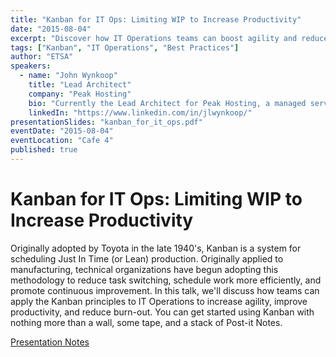 ```yaml
---
title: "Kanban for IT Ops: Limiting WIP to Increase Productivity"
date: "2015-08-04"
excerpt: "Discover how IT Operations teams can boost agility and reduce burnout by applying Kanban principles originally developed by Toyota for lean production."
tags: ["Kanban", "IT Operations", "Best Practices"]
author: "ETSA"
speakers:
  - name: "John Wynkoop"
    title: "Lead Architect"
    company: "Peak Hosting"
    bio: "Currently the Lead Architect for Peak Hosting, a managed service provider for some of the fastest growing companies on the web, John provides technical oversight for the research, development, and improvement of all of Peak's products and services. Over the past 15 years, John has designed systems and networks for government, academia, and private industry, including real-time submarine tracking systems, supercomputers, e-commerce sites, and mobile games.  Having worked with agile methods for almost 10 years, John is passionate about combining development and operations teams to deliver a more responsive IT organization."
    linkedIn: "https://www.linkedin.com/in/jlwynkoop/"
presentationSlides: "kanban_for_it_ops.pdf"
eventDate: "2015-08-04"
eventLocation: "Cafe 4"
published: true
---
```


# Kanban for IT Ops: Limiting WIP to Increase Productivity

Originally adopted by Toyota in the late 1940's, Kanban is a system for scheduling Just In Time (or Lean) production. Originally applied to manufacturing, technical organizations have begun adopting this methodology to reduce task switching, schedule work more efficiently, and promote continuous improvement. In this talk, we'll discuss how teams can apply the Kanban principles to IT Operations to increase agility, improve productivity, and reduce burn-out. You can get started using Kanban with nothing more than a wall, some tape, and a stack of Post-it Notes.

[Presentation Notes]("/presentations/2025-08-04-kanban-for-it-ops/kanban_notes.pdf")
